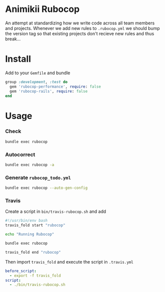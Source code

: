 # Animikii Rubocop

An attempt at standardizing how we write code across all team members and projects. Whenever we add new rules to `.rubocop.yml` we should bump the version tag so that existing projects don't recieve new rules and thus break...

# Install

Add to your `Gemfile` and bundle

```ruby
group :development, :test do
  gem 'rubocop-performance', require: false
  gem 'rubocop-rails', require: false
end
```

# Usage

### Check

```bash
bundle exec rubocop
```

### Autocorrect

```bash
bundle exec rubocop -a
```

### Generate `rubocop_todo.yml`

```bash
bundle exec rubocop --auto-gen-config
```

### Travis

Create a script in `bin/travis-rubocop.sh` and add

```bash
#!/usr/bin/env bash
travis_fold start "rubocop"

echo "Running Rubocop"

bundle exec rubocop

travis_fold end "rubocop"
```

Then import `travis_fold` and execute the script in `.travis.yml`

```yaml
before_script:
  - export -f travis_fold
script:
  - ./bin/travis-rubocop.sh
```

